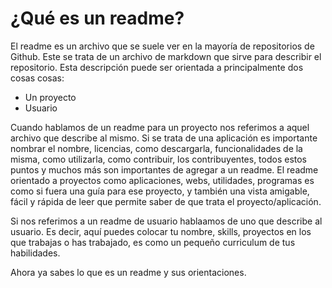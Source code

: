 # ¿Qué es un readme?

El readme es un archivo que se suele ver en la mayoría de repositorios de Github. Este se trata de un archivo de markdown que sirve para describir el repositorio. Esta descripción puede ser orientada a principalmente dos cosas cosas: 
* Un proyecto
* Usuario
  
Cuando hablamos de un readme para un proyecto nos referimos a aquel archivo que describe al mismo. Si se trata de una aplicación es importante nombrar el nombre, licencias, como descargarla, funcionalidades de la misma, como utilizarla, como contribuir, los contribuyentes, todos estos puntos y muchos más son importantes de agregar a un readme. El readme orientado a proyectos como aplicaciones, webs, utilidades, programas es como si fuera una guía para ese proyecto, y también una vista amigable, fácil y rápida de leer que permite  saber de que trata el proyecto/aplicación.


Si nos referimos a un readme de usuario hablaamos de uno que describe al usuario. Es decir, aquí puedes colocar tu nombre, skills, proyectos en los que trabajas o has trabajado, es como un pequeño curriculum de tus habilidades. 

Ahora ya sabes lo que es un readme y sus orientaciones. 
